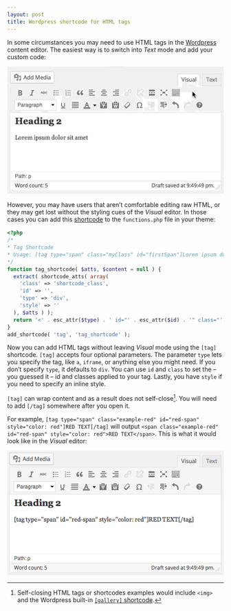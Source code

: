 ```yaml
---
layout: post
title: Wordpress shortcode for HTML tags
---
```

In some circumstances you may need to use HTML tags in the [Wordpress](http://wordpress.org/) content editor. The easiest way is to switch into *Text* mode and add your custom code:

![Wordpress Text mode](/blog/images/2014/05/wordpress-text-mode.gif)

However, you may have users that aren’t comfortable editing raw HTML, or they may get lost without the styling cues of the *Visual* editor. In those cases you can add this [shortcode](http://codex.wordpress.org/Shortcode) to the `functions.php` file in your theme:

```php
<?php
/*
* Tag Shortcode
* Usage: [tag type="span" class="myClass" id="firstSpan"]Lorem ipsum dolor sit amet[/tag]
*/
function tag_shortcode( $atts, $content = null ) {
  extract( shortcode_atts( array(
    'class' => 'shortcode_class',
    'id' => '',
    'type' => 'div',
    'style' => ''
  ), $atts ) );
  return '<' . esc_attr($type) . ' id="' . esc_attr($id) . '" class="' . esc_attr($class) . '" style="' . esc_attr($style) . '">' . do_shortcode($content) . '</' . esc_attr($type) . '>';
}
add_shortcode( 'tag', 'tag_shortcode' );
```

Now you can add HTML tags without leaving *Visual* mode using the `[tag]` shortcode. `[tag]` accepts four optional parameters. The parameter `type` lets you specify the tag, like `a`, `iframe`, or anything else you might need. If you don’t specify `type`, it defaults to `div`. You can use `id` and `class` to set the – you guessed it – id and classes applied to your tag. Lastly, you have `style` if you need to specify an inline style.

`[tag]` can wrap content and as a result does not self-close[^self-close]. You will need to add `[/tag]` somewhere after you open it.

For example, `[tag type="span" class="example-red" id="red-span" style="color: red"]RED TEXT[/tag]` will output `<span class="example-red" id="red-span" style="color: red">RED TEXT</span>`. This is what it would look like in the *Visual* editor:

![Tag shortcode inside the WYSIWYG editor](/blog/images/2014/05/wordpress-tag-example.png)

[^self-close]: Self-closing HTML tags or shortcodes examples would include `<img>` and the Wordpress built-in [`[gallery]` shortcode](http://codex.wordpress.org/Gallery_Shortcode).
